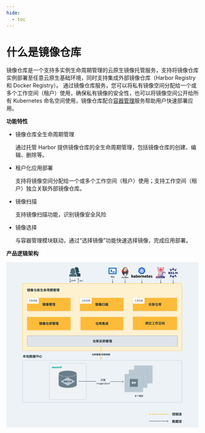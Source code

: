 ```yaml
---
hide:
  - toc
---
```


# 什么是镜像仓库

镜像仓库是一个支持多实例生命周期管理的云原生镜像托管服务，支持将镜像仓库实例部署至任意云原生基础环境，同时支持集成外部镜像仓库（Harbor Registry 和 Docker Registry）。
通过镜像仓库服务，您可以将私有镜像空间分配给一个或多个工作空间（租户）使用，确保私有镜像的安全性，也可以将镜像空间公开给所有 Kubernetes 命名空间使用，镜像仓库配合[容器管理](../kpanda/03ProductBrief/WhatisKPanda.md)服务帮助用户快速部署应用。

**功能特性**

- 镜像仓库全生命周期管理

    通过托管 Harbor 提供镜像仓库的全生命周期管理，包括镜像仓库的创建、编辑、删除等。

- 租户化应用部署

    支持将镜像空间分配给一个或多个工作空间（租户）使用；支持工作空间（租户）独立关联外部镜像仓库。

- 镜像扫描

    支持镜像扫描功能，识别镜像安全风险

- 镜像选择

    与容器管理模块联动，通过“选择镜像”功能快速选择镜像，完成应用部署。

**产品逻辑架构**

![逻辑架构图](./images/architect.png)
